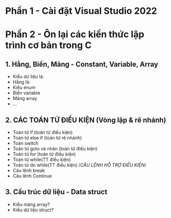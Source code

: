 # Phần 1 - Cài đặt Visual Studio 2022
# Phần 2 - Ôn lại các kiến thức lập trình cơ bản trong C
## 1. Hằng, Biến, Mảng - Constant, Variable, Array 
- Kiểu dư liệu là:
- Hằng là: 
- Kiểu enum
- Biến variable
- Mảng array
- ...
## 2. CÁC TOÁN TỬ ĐIỀU KIỆN (Vòng lặp & rẽ nhánh)
- Toán tử if (toán tử điều kiện)
- Toán tử else if (toán tử rẽ nhánh)
- Toán switch
- Toán tử goto và nhãn (toán tử điều kiện)
- Toán tử for (toán tử điều kiện)
- Toán tử while(TT điều kiện)
- Toán tử do while(TT điều kiện)
/*CÂU LỆNH HỖ TRỢ ĐIỀU KIỆN*/
- Câu lênh break
- Câu lênh Continue

## 3. Cấu trúc dữ liệu - Data struct
- Kiểu mảng array?
- Kiểu dữ liệu struct?